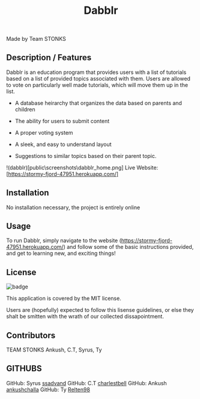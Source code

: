   <h1 align="center">Dabblr</h1>
  <br />
  
  Made by Team STONKS

  ## Description / Features
Dabblr is an education program that provides users with a list of tutorials based on a list of provided topics associated with them.
Users are allowed to vote on particularly well made tutorials, which will move them up in the list.

+ A database heirarchy that organizes the data based on parents and children

+ The ability for users to submit content 

+ A proper voting system

+ A sleek, and easy to understand layout

+ Suggestions to similar topics based on their parent topic.

!(dabblr)[public\screenshots\dabblr_home.png]
Live Website: [https://stormy-fjord-47951.herokuapp.com/]

  ## Installation
   No installation necessary, the project is entirely online
  
  ## Usage
   To run Dabblr, simply navigate to the website (https://stormy-fjord-47951.herokuapp.com/) and follow some of the basic instructions provided, and get to learning new, and exciting things!
  
   ## License
  ![badge](https://img.shields.io/badge/license-MIT-red)
  <br />

  This application is covered by the MIT license. 
  
  Users are (hopefully) expected to follow this lisense guidelines, or else they shalt be smitten with the wrath of our collected dissapointment.

  ## Contributors
  TEAM STONKS
Ankush, C.T, Syrus, Ty


  ## GITHUBS
GitHub: Syrus [ssadvand](https://github.com/ssadvand)
GitHub: C.T [charlestbell](https://github.com/charlestbell)
GitHub: Ankush [ankushchalla](https://github.com/ankushchalla)
GitHub: Ty [Relten98](https://github.com/Relten98)
  <br />
  <br />
  <br/>